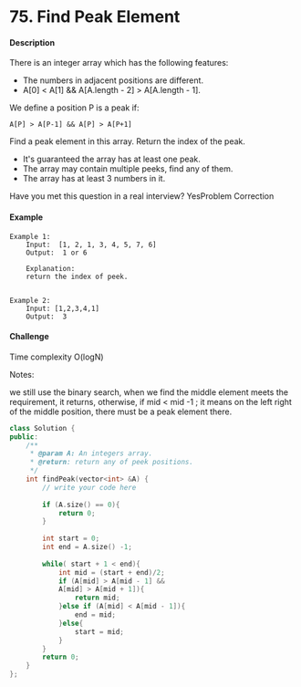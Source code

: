 # 75. Find Peak Element

#### Description

There is an integer array which has the following features:

* The numbers in adjacent positions are different.
* A\[0\] &lt; A\[1\] && A\[A.length - 2\] &gt; A\[A.length - 1\].

We define a position P is a peak if:

```text
A[P] > A[P-1] && A[P] > A[P+1]
```

Find a peak element in this array. Return the index of the peak.

* It's guaranteed the array has at least one peak.
* The array may contain multiple peeks, find any of them.
* The array has at least 3 numbers in it.

Have you met this question in a real interview?  YesProblem Correction

#### Example

```text
Example 1:
	Input:  [1, 2, 1, 3, 4, 5, 7, 6]
	Output:  1 or 6
	
	Explanation:
	return the index of peek.


Example 2:
	Input: [1,2,3,4,1]
	Output:  3

```

#### Challenge

Time complexity O\(logN\)

Notes:

we still use the binary search, when we find the middle element meets the requirement, it returns, otherwise, if mid &lt; mid -1 ; it means on the left right of the middle position,  there must be a peak element there.

```cpp
class Solution {
public:
    /**
     * @param A: An integers array.
     * @return: return any of peek positions.
     */
    int findPeak(vector<int> &A) {
        // write your code here
        
        if (A.size() == 0){
            return 0;
        }
        
        int start = 0;
        int end = A.size() -1;
        
        while( start + 1 < end){
            int mid = (start + end)/2;
            if (A[mid] > A[mid - 1] &&
            A[mid] > A[mid + 1]){
                return mid;
            }else if (A[mid] < A[mid - 1]){
                end = mid;
            }else{
                start = mid;
            }
        }
        return 0;
    }
};
```

